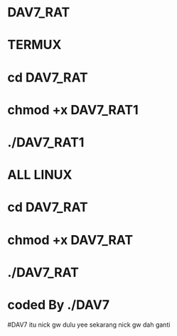 # DAV7_RAT
# TERMUX
# cd DAV7_RAT
# chmod +x DAV7_RAT1
# ./DAV7_RAT1

# ALL LINUX
# cd DAV7_RAT
# chmod +x DAV7_RAT
# ./DAV7_RAT

# coded By ./DAV7

#DAV7 itu nick gw dulu yee sekarang nick gw dah ganti 
